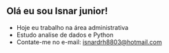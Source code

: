 ## Olá eu sou Isnar junior!

- Hoje eu trabalho na área administrativa
- Estudo analise de dados e Python
- Contate-me no e-mail: isnardrh8803@hotmail.com
